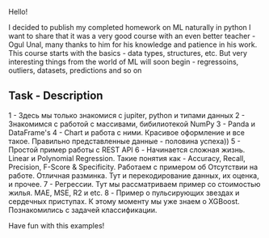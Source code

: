 Hello!

I decided to publish my completed homework on ML naturally in python
I want to share that it was a very good course with an even better teacher - Ogul Unal, many thanks to him for his knowledge and patience in his work.
This course starts with the basics - data types, structures, etc. But very interesting things from the world of ML will soon begin - regressoins, outliers, datasets, predictions and so on

Task - Description
-----------------------------
1 - Здесь мы только знакомися с jupiter, python и типами данных
2 - Знакомимся с работой с массивами, бибилиотекой NumPy
3 - Panda и DataFrame's
4 - Chart и работа с ними. Красивое оформление и все такое. Правильно представленные данные - половина успеха))
5 - Простой пример работы с REST API
6 - Начинается сложная жизнь. Linear и Polynomial Regression. Такие понятия как - Accuracy, Recall, Precision, F-Score & Specificity. Работаем с примером об Отсутствии на работе. Отличная разминка. Тут и перекодирование данных, их оценка, и прочее.
7 - Регрессии. Тут мы рассматриваем пример со стоимостью жилья. MAE, MSE, R2 и etc.
8 - Пример о пульсирующих звездах и сердечных приступах. К этому моменту мы уже знаем о XGBoost. Познакомились с задачей классификации.

Have fun with this examples!
